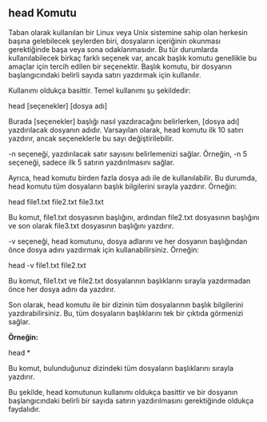 ## head Komutu


Taban olarak kullanılan bir Linux veya Unix sistemine sahip olan herkesin başına gelebilecek şeylerden biri, dosyaların içeriğinin okunması gerektiğinde başa veya sona odaklanmasıdır. Bu tür durumlarda kullanılabilecek birkaç farklı seçenek var, ancak başlık komutu genellikle bu amaçlar için tercih edilen bir seçenektir. Başlık komutu, bir dosyanın başlangıcındaki belirli sayıda satırı yazdırmak için kullanılır.

Kullanımı oldukça basittir. Temel kullanımı şu şekildedir:

head [seçenekler] [dosya adı] 
 

Burada [seçenekler] başlığı nasıl yazdıracağını belirlerken, [dosya adı] yazdırılacak dosyanın adıdır. Varsayılan olarak, head komutu ilk 10 satırı yazdırır, ancak seçeneklerle bu sayı değiştirilebilir.

-n seçeneği, yazdırılacak satır sayısını belirlemenizi sağlar. Örneğin, -n 5 seçeneği, sadece ilk 5 satırın yazdırılmasını sağlar.

Ayrıca, head komutu birden fazla dosya adı ile de kullanılabilir. Bu durumda, head komutu tüm dosyaların başlık bilgilerini sırayla yazdırır. Örneğin:

head file1.txt file2.txt file3.txt 
 

Bu komut, file1.txt dosyasının başlığını, ardından file2.txt dosyasının başlığını ve son olarak file3.txt dosyasının başlığını yazdırır.

-v seçeneği, head komutunu, dosya adlarını ve her dosyanın başlığından önce dosya adını yazdırmak için kullanabilirsiniz. Örneğin:

head -v file1.txt file2.txt 
 

Bu komut, file1.txt ve file2.txt dosyalarının başlıklarını sırayla yazdırmadan önce her dosya adını da yazdırır.

Son olarak, head komutu ile bir dizinin tüm dosyalarının başlık bilgilerini yazdırabilirsiniz. Bu, tüm dosyaların başlıklarını tek bir çıktıda görmenizi sağlar. 

**Örneğin:**

head * 
 

Bu komut, bulunduğunuz dizindeki tüm dosyaların başlıklarını sırayla yazdırır.

Bu şekilde, head komutunun kullanımı oldukça basittir ve bir dosyanın başlangıcındaki belirli bir sayıda satırın yazdırılmasını gerektiğinde oldukça faydalıdır.